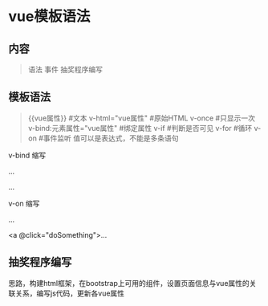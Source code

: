 # vue模板语法
## 内容
> 语法
> 事件
> 抽奖程序编写
>

## 模板语法
> {{vue属性}}                   #文本
> v-html="vue属性"              #原始HTML
> v-once                        #只显示一次
> v-bind:元素属性="vue属性"      #绑定属性
> v-if                          #判断是否可见
> v-for                         #循环
> v-on                          #事件监听
值可以是表达式，不能是多条语句

v-bind 缩写
<!-- 完整语法 -->
<a v-bind:href="url">...</a>
<!-- 缩写 -->
<a :href="url">...</a>

v-on 缩写
<!-- 完整语法 -->
<a v-on:click="doSomething">...</a>
<!-- 缩写 -->
<a @click="doSomething">...</a>

## 抽奖程序编写
思路，构建html框架，在bootstrap上可用的组件，设置页面信息与vue属性的关联关系，编写js代码，更新各vue属性